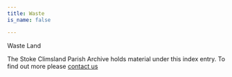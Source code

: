 ```yaml
---
title: Waste
is_name: false

---
```


Waste Land


The Stoke Climsland Parish Archive holds material under this index entry. To find out more please [contact us](/contact/)
